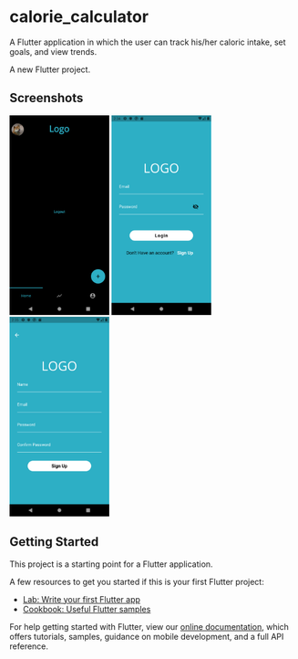 # calorie_calculator
A Flutter application in which the user can track his/her caloric intake, set goals, and view trends.

A new Flutter project.

## Screenshots 

<img src="assets/Screenshots/Screenshot_1577352874.png" height=350>
<img src="assets/Screenshots/Screenshot_1577352897.png" height=350>
<img src="assets/Screenshots/Screenshot_1577352902.png" height=350>

## Getting Started

This project is a starting point for a Flutter application.

A few resources to get you started if this is your first Flutter project:

- [Lab: Write your first Flutter app](https://flutter.dev/docs/get-started/codelab)
- [Cookbook: Useful Flutter samples](https://flutter.dev/docs/cookbook)

For help getting started with Flutter, view our
[online documentation](https://flutter.dev/docs), which offers tutorials,
samples, guidance on mobile development, and a full API reference.

